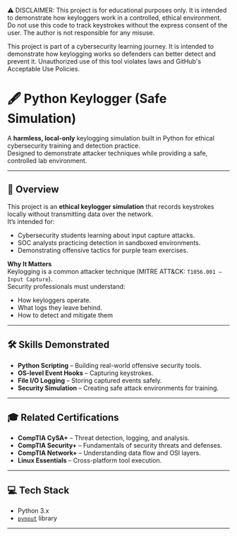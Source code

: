 ⚠️ DISCLAIMER:
This project is for educational purposes only. It is intended to demonstrate how keyloggers work in a controlled, ethical environment. Do not use this code to track keystrokes without the express consent of the user. The author is not responsible for any misuse.

This project is part of a cybersecurity learning journey. It is intended to demonstrate how keylogging works so defenders can better detect and prevent it. Unauthorized use of this tool violates laws and GitHub's Acceptable Use Policies.

# 🖋 Python Keylogger (Safe Simulation)

A **harmless, local-only** keylogging simulation built in Python for ethical cybersecurity training and detection practice.  
Designed to demonstrate attacker techniques while providing a safe, controlled lab environment.

---

## 📌 Overview

This project is an **ethical keylogger simulation** that records keystrokes locally without transmitting data over the network.  
It’s intended for:
- Cybersecurity students learning about input capture attacks.
- SOC analysts practicing detection in sandboxed environments.
- Demonstrating offensive tactics for purple team exercises.

**Why It Matters**  
Keylogging is a common attacker technique (MITRE ATT&CK: `T1056.001 – Input Capture`).  
Security professionals must understand:
- How keyloggers operate.
- What logs they leave behind.
- How to detect and mitigate them

---

## 🛠 Skills Demonstrated
- **Python Scripting** – Building real-world offensive security tools.
- **OS-level Event Hooks** – Capturing keystrokes.
- **File I/O Logging** – Storing captured events safely.
- **Security Simulation** – Creating safe attack environments for training.

---

## 🎓 Related Certifications
- **CompTIA CySA+** – Threat detection, logging, and analysis.
- **CompTIA Security+** – Fundamentals of security threats and defenses.
- **CompTIA Network+** – Understanding data flow and OSI layers.
- **Linux Essentials** – Cross-platform tool execution.

---

## 💻 Tech Stack
- Python 3.x
- [`pynput`](https://pypi.org/project/pynput/) library

---


